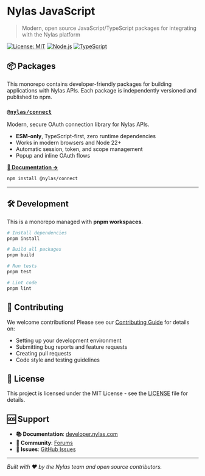 # Nylas JavaScript

> Modern, open source JavaScript/TypeScript packages for integrating with the Nylas platform

[![License: MIT](https://img.shields.io/badge/License-MIT-yellow.svg)](https://opensource.org/licenses/MIT)
[![Node.js](https://img.shields.io/badge/Node.js-22%2B-green.svg)](https://nodejs.org/)
[![TypeScript](https://img.shields.io/badge/TypeScript-Ready-blue.svg)](https://www.typescriptlang.org/)

## 📦 Packages

This monorepo contains developer-friendly packages for building applications with Nylas APIs. Each package is independently versioned and published to npm.

### [`@nylas/connect`](./packages/nylas-connect/)

Modern, secure OAuth connection library for Nylas APIs.

- **ESM-only**, TypeScript-first, zero runtime dependencies
- Works in modern browsers and Node 22+
- Automatic session, token, and scope management
- Popup and inline OAuth flows

[**📖 Documentation →**](./packages/nylas-connect/README.md)

```bash
npm install @nylas/connect
```

---

## 🛠 Development

This is a monorepo managed with **pnpm workspaces**.

```bash
# Install dependencies
pnpm install

# Build all packages
pnpm build

# Run tests
pnpm test

# Lint code
pnpm lint
```

## 🤝 Contributing

We welcome contributions! Please see our [Contributing Guide](./CONTRIBUTING.md) for details on:

- Setting up your development environment
- Submitting bug reports and feature requests
- Creating pull requests
- Code style and testing guidelines

## 📄 License

This project is licensed under the MIT License - see the [LICENSE](./LICENSE) file for details.

## 🆘 Support

- **📚 Documentation**: [developer.nylas.com](https://developer.nylas.com)
- **💬 Community**: [Forums](https://forums.nylas.com)
- **🐛 Issues**: [GitHub Issues](https://github.com/nylas/web/issues)

---

*Built with ❤️ by the Nylas team and open source contributors.*

